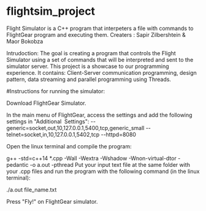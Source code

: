 # flightsim_project


Flight Simulator is a C++ program that interpeters a file with commands to FlightGear program and executing them.
Creaters : Sapir Zilbershtein & Maor Bokobza

Intrudoction:
The goal is creating a program that controls the Flight Simulator using a set of commands that will be interpreted and sent to the simulator server. This project is a showcase to our programming experience. It contains: Client-Server communication programming, design pattern, data streaming and parallel programming using Threads.


#Instructions for running the simulator:

Download FlightGear Simulator.

In the main menu of FlightGear, access the settings and add the following settings in "Additional ‫‪‬‬ ‫‪Settings‬":
--generic=socket,out,10,127.0.0.1,5400,tcp,generic_small
--telnet=socket,in,10,127.0.0.1,5402,tcp --httpd=8080

Open the linux terminal and compile the program:

g++ -std=c++14 *.cpp -Wall -Wextra -Wshadow -Wnon-virtual-dtor -pedantic -o a.out -pthread
Put your input text file at the same folder with your .cpp files and run the program with the following command (in the linux terminal):

./a.out file_name.txt

Press "Fly!" on FlightGear simulator.
